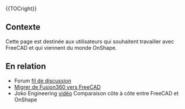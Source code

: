  {{TOCright}}

## Contexte

Cette page est destinée aux utilisateurs qui souhaitent travailler avec FreeCAD et qui viennent du monde OnShape.

## En relation 

-   Forum [fil de discussion](https://forum.freecadweb.org/viewtopic.php?f=8&t=50973&p=437872#p437863)
-   [Migrer de Fusion360 vers FreeCAD](Migrating_to_FreeCAD_from_Fusion360/fr.md)
-   Joko Engineering [vidéo](https://youtu.be/oH8GOR8Jx88) Comparaison côte à côte entre FreeCAD et OnShape



